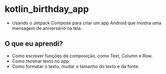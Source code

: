 # kotlin_birthday_app
- Usando o Jetpack Compose para criar um app Android  que mostra uma mensagem de aniversário na tela.

## O que eu aprendi?

- Como escrever funções de composição, como Text, Column e Row.
 - Como mostrar texto no app.
  - Como formatar o texto, mudar o tamanho do texto e da fonte.
